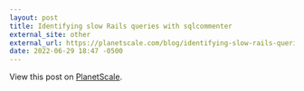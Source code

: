 ```yaml
---
layout: post
title: Identifying slow Rails queries with sqlcommenter
external_site: other
external_url: https://planetscale.com/blog/identifying-slow-rails-queries-with-sqlcommenter
date: 2022-06-29 18:47 -0500
---
```

<!-- link[https://planetscale.com/blog/identifying-slow-rails-queries-with-sqlcommenter] -->

View this post on [PlanetScale](https://planetscale.com/blog/identifying-slow-rails-queries-with-sqlcommenter).

